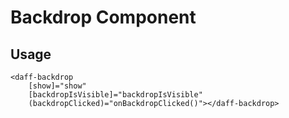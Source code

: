 # Backdrop Component

## Usage 

```
<daff-backdrop
    [show]="show"
    [backdropIsVisible]="backdropIsVisible"
    (backdropClicked)="onBackdropClicked()"></daff-backdrop>
```